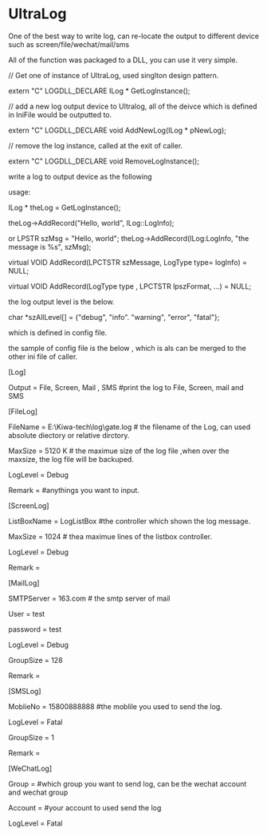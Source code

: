 # UltraLog
One of the best way to write log, can re-locate the output to different device such as screen/file/wechat/mail/sms

 All of the function was packaged to a DLL, you can use it very simple.
 
 // Get one of instance of UltraLog, used singlton design pattern.
 
  extern "C" LOGDLL_DECLARE ILog *  GetLogInstance();
  
  // add a new log output device to Ultralog, all of the deivce which is defined in IniFile would be outputted to.
  
  extern "C" LOGDLL_DECLARE void AddNewLog(ILog * pNewLog);
  
  // remove the log instance, called at the exit of caller.
  
  extern "C" LOGDLL_DECLARE void RemoveLogInstance();
  
  
write a log to output device as the following
  
  usage:  
  
   ILog * theLog = GetLogInstance();
   
   theLog->AddRecord("Hello, world", ILog::LogInfo);
    
   or 
   LPSTR szMsg = "Hello, world";
   theLog->AddRecord(ILog:LogInfo, "the message is %s", szMsg);
   
   
   virtual VOID AddRecord(LPCTSTR szMessage, LogType type= logInfo) = NULL;
   
   virtual VOID AddRecord(LogType type , LPCTSTR lpszFormat, ...) = NULL;
	
	
the log output level is the below.
 
 char *szAllLevel[] = {"debug", "info". "warning", "error", "fatal"};
 
 which is defined in config file.
 
 the sample of config file is the below , which is als can be merged to the other ini file of caller.
 
 
 
 
 [Log]
 
Output = File, Screen, Mail , SMS	#print the log to File, Screen, mail and SMS



[FileLog]

FileName = E:\Kiwa-tech\log\gate.log	# the filename of the Log, can used absolute diectory or relative dirctory.

MaxSize = 5120 K	# the maximue size of the log file ,when over the maxsize, the log file will be backuped.

LogLevel = Debug

Remark =     #anythings you want to input.


[ScreenLog]

ListBoxName = LogListBox	#the controller which shown the log message.

MaxSize = 1024			# thea maximue lines of the listbox controller.

LogLevel = Debug

Remark = 


[MailLog]

SMTPServer = 163.com	 	# the smtp server of mail

User = test

password = test

LogLevel = Debug

GroupSize = 128

Remark = 


[SMSLog]

MoblieNo = 15800888888		#the moblile you used to send the log.

LogLevel = Fatal

GroupSize = 1

Remark = 


[WeChatLog]

Group = 			#which group you want to send log, can be the wechat account and wechat group

Account = 			#your account to used send the log

LogLevel = Fatal


